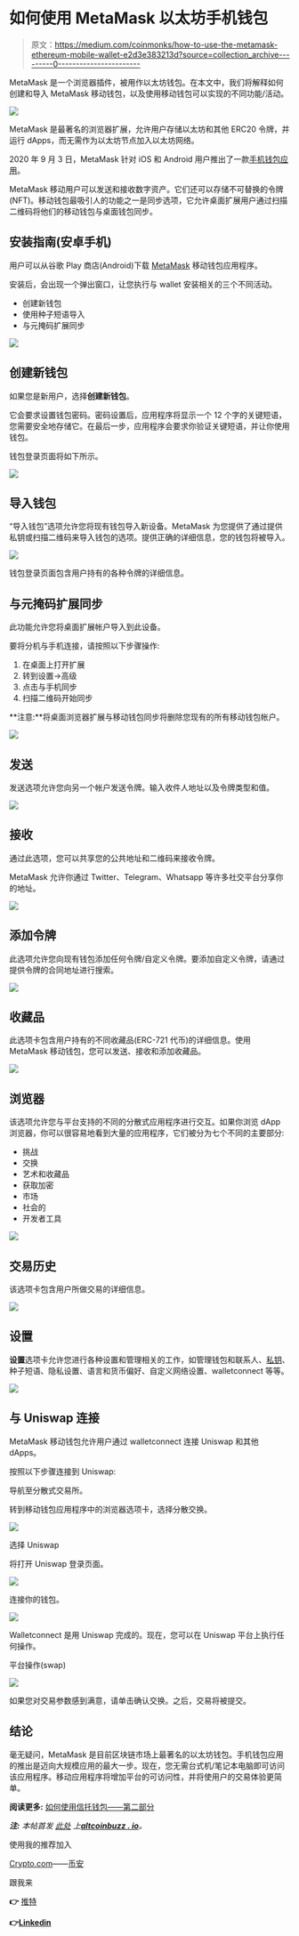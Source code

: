 # 如何使用 MetaMask 以太坊手机钱包

> 原文：<https://medium.com/coinmonks/how-to-use-the-metamask-ethereum-mobile-wallet-e2d3e383213d?source=collection_archive---------0----------------------->

MetaMask 是一个浏览器插件，被用作以太坊钱包。在本文中，我们将解释如何创建和导入 MetaMask 移动钱包，以及使用移动钱包可以实现的不同功能/活动。

![](img/f0820a215dc65da307030a475e74789b.png)

MetaMask 是最著名的浏览器扩展，允许用户存储以太坊和其他 ERC20 令牌，并运行 dApps，而无需作为以太坊节点加入以太坊网络。

2020 年 9 月 3 日，MetaMask 针对 iOS 和 Android 用户推出了一款[手机钱包应用](https://twitter.com/metamask_io/status/1301582662113525761)。

MetaMask 移动用户可以发送和接收数字资产。它们还可以存储不可替换的令牌(NFT)。移动钱包最吸引人的功能之一是同步选项，它允许桌面扩展用户通过扫描二维码将他们的移动钱包与桌面钱包同步。

## **安装指南(安卓手机)**

用户可以从谷歌 Play 商店(Android)下载 [MetaMask](https://metamask.io/) 移动钱包应用程序。

安装后，会出现一个弹出窗口，让您执行与 wallet 安装相关的三个不同活动。

*   创建新钱包
*   使用种子短语导入
*   与元掩码扩展同步

![](img/210084e6d04cc8168eb592f4fa504e4b.png)

## **创建新钱包**

如果您是新用户，选择**创建新钱包**。

它会要求设置钱包密码。密码设置后，应用程序将显示一个 12 个字的关键短语，您需要安全地存储它。在最后一步，应用程序会要求你验证关键短语，并让你使用钱包。

钱包登录页面将如下所示。

![](img/b8593b095761d3b9ac05241ccb56fe52.png)

## **导入钱包**

“导入钱包”选项允许您将现有钱包导入新设备。MetaMask 为您提供了通过提供私钥或扫描二维码来导入钱包的选项。提供正确的详细信息，您的钱包将被导入。

![](img/0b6cd3146c7046722eac0a83443b4947.png)

钱包登录页面包含用户持有的各种令牌的详细信息。

## **与元掩码扩展同步**

此功能允许您将桌面扩展帐户导入到此设备。

要将分机与手机连接，请按照以下步骤操作:

1.  在桌面上打开扩展
2.  转到设置->高级
3.  点击与手机同步
4.  扫描二维码开始同步

**注意:**将桌面浏览器扩展与移动钱包同步将删除您现有的所有移动钱包帐户。

![](img/a5dc0c679997521a1fd3a4ebeaa224f9.png)

## **发送**

发送选项允许您向另一个帐户发送令牌。输入收件人地址以及令牌类型和值。

![](img/f9f8f95ed09587ab6315ddf0ab2bebf0.png)

## **接收**

通过此选项，您可以共享您的公共地址和二维码来接收令牌。

MetaMask 允许你通过 Twitter、Telegram、Whatsapp 等许多社交平台分享你的地址。

![](img/0304a0af9d0083ed3d304f00fe202c7f.png)

## **添加令牌**

此选项允许您向现有钱包添加任何令牌/自定义令牌。要添加自定义令牌，请通过提供令牌的合同地址进行搜索。

![](img/b7dfac0be03213d8068098c7ea9f72bb.png)

## **收藏品**

此选项卡包含用户持有的不同收藏品(ERC-721 代币)的详细信息。使用 MetaMask 移动钱包，您可以发送、接收和添加收藏品。

![](img/2e3aac611302b1ecda361e478ca80ac7.png)

## **浏览器**

该选项允许您与平台支持的不同的分散式应用程序进行交互。如果你浏览 dApp 浏览器，你可以很容易地看到大量的应用程序，它们被分为七个不同的主要部分:

*   挑战
*   交换
*   艺术和收藏品
*   获取加密
*   市场
*   社会的
*   开发者工具

![](img/ee2966501f4a9ce587419cbc45ed2717.png)

## **交易历史**

该选项卡包含用户所做交易的详细信息。

![](img/a92a812343865a735ffc21712c65cc05.png)

## **设置**

**设置**选项卡允许您进行各种设置和管理相关的工作，如管理钱包和联系人、[私钥](/coinmonks/a-guide-on-private-keys-254a95cf3037)、种子短语、隐私设置、语言和货币偏好、自定义网络设置、walletconnect 等等。

![](img/810dcb200d34eab4ceca1f6c81fceab6.png)

## **与 Uniswap 连接**

MetaMask 移动钱包允许用户通过 walletconnect 连接 Uniswap 和其他 dApps。

按照以下步骤连接到 Uniswap:

导航至分散式交易所。

转到移动钱包应用程序中的浏览器选项卡，选择分散交换。

![](img/8b1e2def9f23d4cd186a1ec39db52944.png)

选择 Uniswap

将打开 Uniswap 登录页面。

![](img/45555329fdb0223a3bbad3d96a20d9ab.png)

连接你的钱包。

![](img/acbb692b579c7e501a67f50277279887.png)

Walletconnect 是用 Uniswap 完成的。现在，您可以在 Uniswap 平台上执行任何操作。

平台操作(swap)

![](img/6c4169b27602a033911dc47cb0378e42.png)

如果您对交易参数感到满意，请单击确认交换。之后，交易将被提交。

## **结论**

毫无疑问，MetaMask 是目前区块链市场上最著名的以太坊钱包。手机钱包应用的推出是迈向大规模应用的最大一步。现在，您无需台式机/笔记本电脑即可访问该应用程序。移动应用程序将增加平台的可访问性，并将使用户的交易体验更简单。

**阅读更多:** [如何使用信托钱包——第二部分](/coinmonks/how-to-use-trust-wallet-part-ii-68fde550c69)

***注:*** *本帖首发* [*此处*](https://www.altcoinbuzz.io/bitcoin-and-crypto-guide/how-to-use-the-metamask-ethereum-mobile-wallet/) *上*[***altcoinbuzz . io***](http://www.altcoinbuzz.io/)*。*

使用我的推荐加入

[Crypto.com](https://binance.com/en/register?ref=E8PCD3AF)——[币安](https://platinum.crypto.com/r/sut3pd9bzn)

跟我来

**👉** [推特](https://twitter.com/rumadas123)

**👉**[**Linkedin**](https://www.linkedin.com/in/ruma-das-a1439320/)